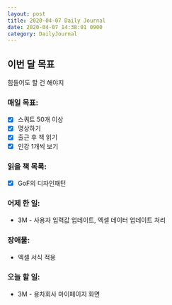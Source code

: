 ```yaml
---
layout: post
title: 2020-04-07 Daily Journal
date: 2020-04-07 14:38:01 0900
category: DailyJournal
---
```


## 이번 달 목표
힘들어도 할 건 해야지

### 매일 목표:
- [x] 스쿼트 50개 이상
- [x] 명상하기
- [x] 출근 후 책 읽기
- [x] 인강 1개씩 보기

### 읽을 책 목록:
- [x] GoF의 디자인패턴

### 어제 한 일:
* 3M - 사용자 입력값 업데이트, 엑셀 데이터 업데이트 처리

### 장애물:
* 엑셀 서식 적용

### 오늘 할 일:
* 3M - 용차회사 마이페이지 화면